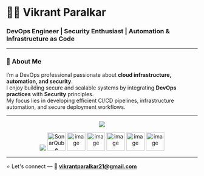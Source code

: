 # 👨‍💻 Vikrant Paralkar

### DevOps Engineer | Security Enthusiast | Automation & Infrastructure as Code

---

### 👋 About Me
I’m a DevOps professional passionate about **cloud infrastructure, automation, and security**.  
I enjoy building secure and scalable systems by integrating **DevOps practices** with **Security** principles.  
My focus lies in developing efficient CI/CD pipelines, infrastructure automation, and secure deployment workflows.

---

<p align="center">
  <img src="https://skillicons.dev/icons?i=docker,kubernetes,jenkins,terraform,ansible,aws,azure,linux,bash,python,prometheus,grafana" />
</p>

<p align="center">
  <img src="https://skillicons.dev/icons?i=maven,github,gitlab,git,githubactions" />
  <img src="https://cdn.jsdelivr.net/gh/devicons/devicon/icons/sonarqube/sonarqube-original.svg" height="48" alt="SonarQube" />
  <img height="48" alt="image" src="https://github.com/user-attachments/assets/72d84f7d-e18e-4f8e-bd64-c830e6575bb3" />
  <img height="48" alt="image" src="https://github.com/user-attachments/assets/a5843aa3-0251-4f00-8aa3-2284edc117b7" />
  <img height="48" alt="image" src="https://github.com/user-attachments/assets/3a2c7fd7-327c-4006-8739-f836eaee7851" />
  <img height="48" alt="image" src="https://github.com/user-attachments/assets/058b1482-37c3-4031-873e-0b0c9eef4186" />
  <img height="48" alt="image" src="https://github.com/user-attachments/assets/72294a0e-e134-4508-b818-763b3b9a1e90" />



</p>


---

⭐ Let's connect — 📧 **vikrantparalkar21@gmail.com**
